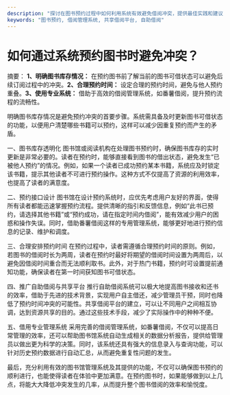 ```yaml
---
description: "探讨在图书预约过程中如何利用系统有效避免借阅冲突，提供最佳实践和建议。"
keywords: "图书预约, 借阅管理系统, 共享借阅平台, 自助借阅"
---
```

# 如何通过系统预约图书时避免冲突？

摘要： 
**1、明确图书库存情况：** 在预约图书前了解当前的图书可借状态可以避免后续订阅过程中的冲突。**2、合理预约时间：** 设定合理的预约时间，避免与他人预约重叠。**3、使用专业系统：** 借助于高效的借阅管理系统，如番薯借阅，提升预约流程的流畅性。

明确图书库存情况是避免预约冲突的首要步骤。系统需具备及时更新图书可借状态的功能，以便用户清楚哪些书籍可以预约，这样可以减少因重复预约而产生的矛盾。

一、图书库存透明化
图书馆或阅读机构在处理图书预约时，确保图书库存的实时更新是非常必要的。读者在预约时，能够直接看到图书的借出状态，避免发生“已被他人预约”的情况。例如，如果一个读者已成功预约某本书籍，系统应及时锁定该书籍，提示其他读者不可进行预约操作。这种方式不仅提高了资源的利用效率，也提高了读者的满意度。

二、预约接口设计
图书馆在设计预约系统时，应优先考虑用户友好的界面，使得所有读者都能迅速掌握预约流程。提供清晰的指引和反馈信息，例如“此书已预约，请选择其他书籍”或“预约成功，请在指定时间内借阅”，能有效减少用户的困惑和操作失误。同时，借助番薯借阅这样的专用管理系统，能够更好地进行预约信息的记录、维护和调度。

三、合理安排预约时间
在预约过程中，读者需遵循合理预约时间的原则。例如，若图书的借阅时长为两周，读者在预约时最好将期望的借阅时间设置为两周后，以避免因借阅时间重合而无法顺利取书。此外，对于热门书籍，预约时可设置提前通知功能，确保读者在第一时间获知图书可借状态。

四、推广自助借阅与共享平台
推行自助借阅系统可以极大地提高图书接收和还书的效率，借助于先进的技术背景，实现用户自主借还，减少管理员干预，同时也降低了预约时间冲突的可能性。共享借阅平台的建立，可以让不同用户之间相互协调，达到资源共享的目的。通过这些技术手段，减少了实际操作中的种种不便。

五、借用专业管理系统
采用完善的借阅管理系统，如番薯借阅，不仅可以提高日常管理的效率，还可以帮助图书馆系统自动生成相关的数据分析报告，提供给管理员以做出更为科学的决策。同时，该系统还具有强大的信息录入与查询功能，可以针对历史预约数据进行自动汇总，从而避免重复性问题的发生。

最后，充分利用有效的图书馆管理系统及其提供的功能，不仅可以确保图书预约的顺利进行，也能使得读者在体验中更加满意。在预约图书时，如果能够做到以上几点，将能大大降低冲突发生的几率，从而提升整个图书借阅的效率和愉悦度。
